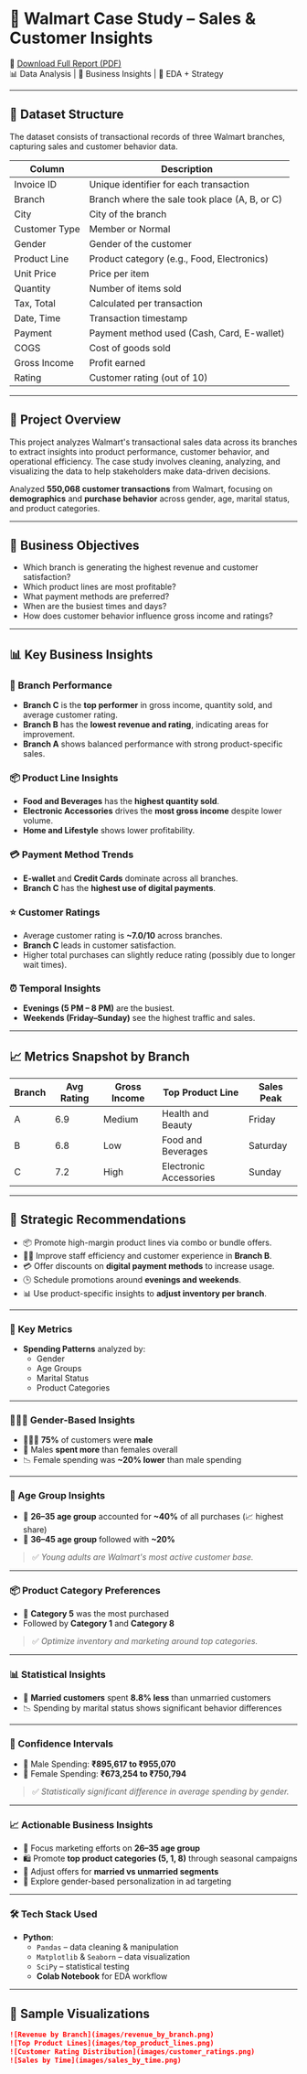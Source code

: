 # 🛒 Walmart Case Study – Sales & Customer Insights

📄 [Download Full Report (PDF)](https://drive.google.com/file/d/1vW_fF0CVlI5rf4UBvqD3ZvPVBrggSaeK/view?usp=sharing)  
📊 Data Analysis | 🎯 Business Insights | 📌 EDA + Strategy

---

## 📂 Dataset Structure

The dataset consists of transactional records of three Walmart branches, capturing sales and customer behavior data.

| Column               | Description                                          |
|----------------------|------------------------------------------------------|
| Invoice ID           | Unique identifier for each transaction               |
| Branch               | Branch where the sale took place (A, B, or C)        |
| City                 | City of the branch                                   |
| Customer Type        | Member or Normal                                     |
| Gender               | Gender of the customer                               |
| Product Line         | Product category (e.g., Food, Electronics)           |
| Unit Price           | Price per item                                       |
| Quantity             | Number of items sold                                 |
| Tax, Total           | Calculated per transaction                           |
| Date, Time           | Transaction timestamp                                |
| Payment              | Payment method used (Cash, Card, E-wallet)           |
| COGS                 | Cost of goods sold                                   |
| Gross Income         | Profit earned                                        |
| Rating               | Customer rating (out of 10)                          |

---

## 🚀 Project Overview

This project analyzes Walmart's transactional sales data across its branches to extract insights into product performance, customer behavior, and operational efficiency. The case study involves cleaning, analyzing, and visualizing the data to help stakeholders make data-driven decisions. 

Analyzed **550,068 customer transactions** from Walmart, focusing on **demographics** and **purchase behavior** across gender, age, marital status, and product categories.

---

## 🧠 Business Objectives

- Which branch is generating the highest revenue and customer satisfaction?
- Which product lines are most profitable?
- What payment methods are preferred?
- When are the busiest times and days?
- How does customer behavior influence gross income and ratings?

---

## 📊 Key Business Insights

### 🏬 Branch Performance
- **Branch C** is the **top performer** in gross income, quantity sold, and average customer rating.
- **Branch B** has the **lowest revenue and rating**, indicating areas for improvement.
- **Branch A** shows balanced performance with strong product-specific sales.

### 📦 Product Line Insights
- **Food and Beverages** has the **highest quantity sold**.
- **Electronic Accessories** drives the **most gross income** despite lower volume.
- **Home and Lifestyle** shows lower profitability.

### 💳 Payment Method Trends
- **E-wallet** and **Credit Cards** dominate across all branches.
- **Branch C** has the **highest use of digital payments**.

### ⭐ Customer Ratings
- Average customer rating is **~7.0/10** across branches.
- **Branch C** leads in customer satisfaction.
- Higher total purchases can slightly reduce rating (possibly due to longer wait times).

### ⏰ Temporal Insights
- **Evenings (5 PM – 8 PM)** are the busiest.
- **Weekends (Friday–Sunday)** see the highest traffic and sales.

---

## 📈 Metrics Snapshot by Branch

| Branch | Avg Rating | Gross Income | Top Product Line     | Sales Peak |
|--------|------------|---------------|-----------------------|-------------|
| A      | 6.9        | Medium        | Health and Beauty     | Friday      |
| B      | 6.8        | Low           | Food and Beverages    | Saturday    |
| C      | 7.2        | High          | Electronic Accessories| Sunday      |

---

## 💼 Strategic Recommendations

- 📦 Promote high-margin product lines via combo or bundle offers.
- 🧍‍♂️ Improve staff efficiency and customer experience in **Branch B**.
- 💳 Offer discounts on **digital payment methods** to increase usage.
- 🕒 Schedule promotions around **evenings and weekends**.
- 📊 Use product-specific insights to **adjust inventory per branch**.

---

### 📌 Key Metrics

- **Spending Patterns** analyzed by:
  - Gender
  - Age Groups
  - Marital Status
  - Product Categories

---

### 👨‍👩‍👧 Gender-Based Insights

- 🧑‍🤝‍🧑 **75%** of customers were **male**
- 🧔 Males **spent more** than females overall
- 📉 Female spending was **~20% lower** than male spending

---

### 🎯 Age Group Insights

- 🧑 **26–35 age group** accounted for **~40%** of all purchases (📈 highest share)
- 🧓 **36–45 age group** followed with **~20%**
  
> ✅ *Young adults are Walmart's most active customer base.*

---

### 📦 Product Category Preferences

- 📌 **Category 5** was the most purchased
- Followed by **Category 1** and **Category 8**

> ✅ *Optimize inventory and marketing around top categories.*

---

### 📊 Statistical Insights

- 💍 **Married customers** spent **8.8% less** than unmarried customers
- 📉 Spending by marital status shows significant behavior differences

---

### 📏 Confidence Intervals

- 🧔 Male Spending: **₹895,617 to ₹955,070**
- 👩 Female Spending: **₹673,254 to ₹750,794**

> ✅ *Statistically significant difference in average spending by gender.*

---

### 📈 Actionable Business Insights

- 🎯 Focus marketing efforts on **26–35 age group**
- 🛍 Promote **top product categories (5, 1, 8)** through seasonal campaigns
- 👫 Adjust offers for **married vs unmarried segments**
- 🧠 Explore gender-based personalization in ad targeting

---

### 🛠 Tech Stack Used

- **Python**:
  - `Pandas` – data cleaning & manipulation
  - `Matplotlib` & `Seaborn` – data visualization
  - `SciPy` – statistical testing
  - **Colab Notebook** for EDA workflow

---

## 📸 Sample Visualizations

```markdown
![Revenue by Branch](images/revenue_by_branch.png)  
![Top Product Lines](images/top_product_lines.png)  
![Customer Rating Distribution](images/customer_ratings.png)  
![Sales by Time](images/sales_by_time.png)
